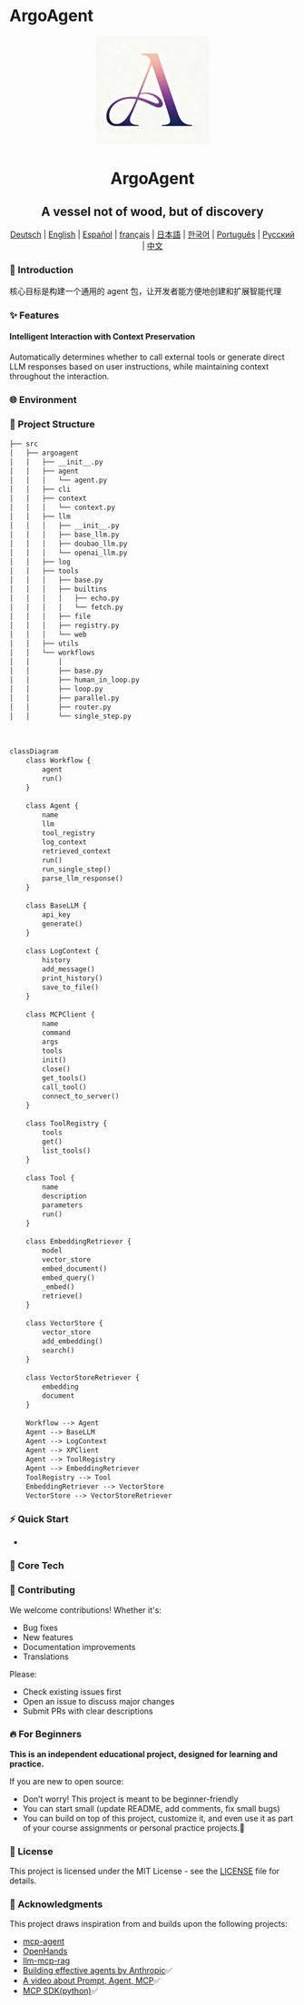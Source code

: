# ArgoAgent

<div align="center">
  <img src="./pics/logo.png" alt="Logo" width="200">
  <h1 align="center">ArgoAgent</h1>
  <h2 align="center">A vessel not of wood, but of discovery</h2>

</div>
<div align="center">
<!-- Keep these links. Translations will automatically update with the README. -->
  
[Deutsch](https://zdoc.app/de/BV003/ArgoAgent) | 
[English](https://zdoc.app/en/BV003/ArgoAgent) | 
[Español](https://zdoc.app/es/BV003/ArgoAgent) | 
[français](https://zdoc.app/fr/BV003/ArgoAgent) | 
[日本語](https://zdoc.app/ja/BV003/ArgoAgent) | 
[한국어](https://zdoc.app/ko/BV003/ArgoAgent) | 
[Português](https://zdoc.app/pt/BV003/ArgoAgent) | 
[Русский](https://zdoc.app/ru/BV003/ArgoAgent) | 
[中文](https://zdoc.app/zh/BV003/ArgoAgent)

</div>


### 🚀 Introduction
核心目标是构建一个通用的 agent 包，让开发者能方便地创建和扩展智能代理


### ✨ Features
#### Intelligent Interaction with Context Preservation
Automatically determines whether to call external tools or generate direct LLM responses based on user instructions, while maintaining context throughout the interaction.


### 🌐 Environment



### 📂 Project Structure

```
├── src
│   ├── argoagent
│   │   ├── __init__.py
│   │   ├── agent
│   │   │   └── agent.py
│   │   ├── cli
│   │   ├── context
│   │   │   └── context.py
│   │   ├── llm
│   │   │   ├── __init__.py
│   │   │   ├── base_llm.py
│   │   │   ├── doubao_llm.py
│   │   │   └── openai_llm.py
│   │   ├── log
│   │   ├── tools
│   │   │   ├── base.py
│   │   │   ├── builtins
│   │   │   │   ├── echo.py
│   │   │   │   └── fetch.py
│   │   │   ├── file
│   │   │   ├── registry.py
│   │   │   └── web
│   │   ├── utils
│   │   └── workflows
│   │       │   
│   │       ├── base.py
│   │       ├── human_in_loop.py
│   │       ├── loop.py
│   │       ├── parallel.py
│   │       ├── router.py
│   │       └── single_step.py

    
```

```mermaid
classDiagram
    class Workflow {
        agent
        run()
    }

    class Agent {
        name
        llm
        tool_registry
        log_context
        retrieved_context
        run()
        run_single_step()
        parse_llm_response()
    }

    class BaseLLM {
        api_key
        generate()
    }

    class LogContext {
        history
        add_message()
        print_history()
        save_to_file()
    }

    class MCPClient {
        name
        command
        args
        tools
        init()
        close()
        get_tools()
        call_tool()
        connect_to_server()
    }

    class ToolRegistry {
        tools
        get()
        list_tools()
    }

    class Tool {
        name
        description
        parameters
        run()
    }

    class EmbeddingRetriever {
        model
        vector_store
        embed_document()
        embed_query()
        _embed()
        retrieve()
    }

    class VectorStore {
        vector_store
        add_embedding()
        search()
    }

    class VectorStoreRetriever {
        embedding
        document
    }

    Workflow --> Agent
    Agent --> BaseLLM
    Agent --> LogContext
    Agent --> XPClient
    Agent --> ToolRegistry
    Agent --> EmbeddingRetriever
    ToolRegistry --> Tool
    EmbeddingRetriever --> VectorStore
    VectorStore --> VectorStoreRetriever
  ```

### ⚡ Quick Start
- 

### 🎯 Core Tech


### 🤝 Contributing

We welcome contributions! Whether it's:

- Bug fixes
- New features
- Documentation improvements
- Translations

Please:  
- Check existing issues first  
- Open an issue to discuss major changes  
- Submit PRs with clear descriptions  



### 🔥 For Beginners

**This is an independent educational project, designed for learning and practice.**

If you are new to open source:
- Don’t worry! This project is meant to be beginner-friendly 
- You can start small (update README, add comments, fix small bugs) 
- You can build on top of this project, customize it, and even use it as part of your course assignments or personal practice projects.🤪


### 🎉 License
This project is licensed under the MIT License - see the [LICENSE](LICENSE) file for details.

### 🙏 Acknowledgments
This project draws inspiration from and builds upon the following projects:
- [mcp-agent](https://github.com/lastmile-ai/mcp-agent) 
- [OpenHands](https://github.com/All-Hands-AI/OpenHands) 
- [llm-mcp-rag](https://github.com/KelvinQiu802/llm-mcp-rag)
- [Building effective agents by Anthropic](https://www.anthropic.com/engineering/building-effective-agents)✅
- [A video about Prompt, Agent, MCP](https://www.bilibili.com/video/BV1aeLqzUE6L/?spm_id_from=333.788.recommend_more_video.0&vd_source=6710a28cdc7d2834e160d5fb90681095)✅
- [MCP SDK(python)](https://github.com/modelcontextprotocol/python-sdk?tab=readme-ov-file#fastmcp-properties)✅